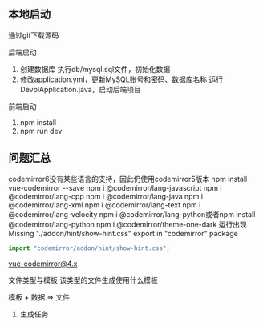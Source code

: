 
## 本地启动
通过git下载源码

后端启动
1. 创建数据库 执行db/mysql.sql文件，初始化数据
2. 修改application.yml，更新MySQL账号和密码、数据库名称
运行DevplApplication.java，启动后端项目

前端启动
1. npm install
2. npm run dev

## 问题汇总

codemirror6没有某些语言的支持，因此仍使用codemirror5版本
npm install vue-codemirror --save
npm i @codemirror/lang-javascript
npm i @codemirror/lang-cpp
npm i @codemirror/lang-java
npm i @codemirror/lang-xml
npm i @codemirror/lang-text
npm i @codemirror/lang-velocity
npm i @codemirror/lang-python或者npm install @codemirror/lang-python
npm i @codemirror/theme-one-dark
运行出现
Missing "./addon/hint/show-hint.css" export in "codemirror" package

```js
import "codemirror/addon/hint/show-hint.css";
```
vue-codemirror@4.x

文件类型与模板
该类型的文件生成使用什么模板

模板 + 数据 => 文件

1. 生成任务



